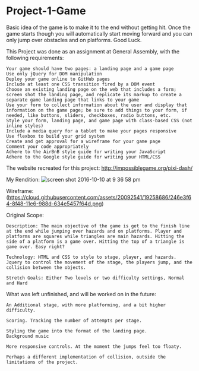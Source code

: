 # Project-1-Game

Basic idea of the game is to make it to the end without getting hit. Once the game starts though you will automatically start moving forward and you can only jump over obstacles and on platforms. Good Luck. 

This Project was done as an assignment at General Assembly, with the following requirements:

	Your game should have two pages: a landing page and a game page
	Use only jQuery for DOM manipulation
	Deploy your game online to GitHub pages
	Include at least one CSS transition fired by a DOM event
	Choose an existing landing page on the web that includes a form; screen shot the landing page, and replicate its markup to create a separate game landing page that links to your game
	Use your form to collect information about the user and display that information on the game page; be sure to add things to your form, if needed, like buttons, sliders, checkboxes, radio buttons, etc.
	Style your form, landing page, and game page with class-based CSS (not inline styles)
	Include a media query for a tablet to make your pages responsive
	Use flexbox to build your grid system
	Create and get approval for a wireframe for your game page
	Comment your code appropriately
	Adhere to the AirBnB style guide for writing your JavaScript
	Adhere to the Google style guide for writing your HTML/CSS

The website recreated for this project: 
http://impossiblegame.org/pixi-dash/

My Rendition:
![screen shot 2016-10-10 at 9 36 58 pm](https://cloud.githubusercontent.com/assets/20092541/19258728/d174748a-8f48-11e6-9afa-5b53e346ace6.png)

Wireframe: 
(https://cloud.githubusercontent.com/assets/20092541/19258686/246e3f64-8f48-11e6-988d-634e5457f64d.png)

Original Scope: 

	Description: The main objective of the game is get to the finish line at the end while jumping over hazards and on platforms. Player and platforms are squares while triangles are main hazards. Hitting the side of a platform is a game over. Hitting the top of a triangle is game over. Easy right?

	Technology: HTML and CSS to style to stage, player, and hazards. Jquery to control the movement of the stage, the players jump, and the collision between the objects.

	Stretch Goals: Either Two levels or two difficulty settings, Normal and Hard
	
What was left unfinished, and will be worked on in the future: 

	An Additional stage, with more platforming, and a bit higher difficulty. 

	Scoring. Tracking the number of attempts per stage.

	Styling the game into the format of the landing page.
	Background music 

	More responsive controls. At the moment the jumps feel too floaty. 

	Perhaps a different implementation of collision, outside the limitations of the project.
